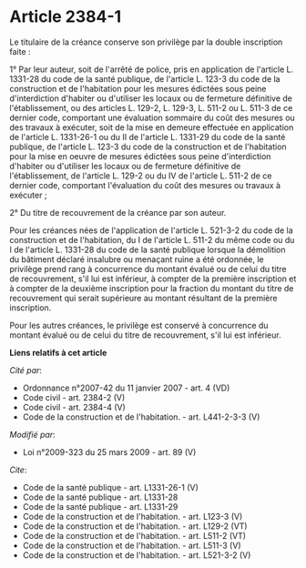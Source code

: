 # Article 2384-1

Le titulaire de la créance conserve son privilège par la double inscription faite : 

1° Par leur auteur, soit de l'arrêté de police, pris en application de l'article L. 1331-28 du code de la santé publique, de
l'article L. 123-3 du code de la construction et de l'habitation pour les mesures édictées sous peine d'interdiction
d'habiter ou d'utiliser les locaux ou de fermeture définitive de l'établissement, ou des articles L. 129-2, L. 129-3, L.
511-2 ou L. 511-3 de ce dernier code, comportant une évaluation sommaire du coût des mesures ou des travaux à exécuter, soit
de la mise en demeure effectuée en application de l'article L. 1331-26-1 ou du II de l'article L. 1331-29 du code de la santé
publique, de l'article L. 123-3 du code de la construction et de l'habitation pour la mise en oeuvre de mesures édictées sous
peine d'interdiction d'habiter ou d'utiliser les locaux ou de fermeture définitive de l'établissement, de l'article L. 129-2
ou du IV de l'article L. 511-2 de ce dernier code, comportant l'évaluation du coût des mesures ou travaux à exécuter ; 

2° Du titre de recouvrement de la créance par son auteur. 

Pour les créances nées de l'application de l'article L. 521-3-2 du code de la construction et de l'habitation, du I de
l'article L. 511-2 du même code ou du I de l'article L. 1331-28 du code de la santé publique lorsque la démolition du
bâtiment déclaré insalubre ou menaçant ruine a été ordonnée, le privilège prend rang à concurrence du montant évalué ou de
celui du titre de recouvrement, s'il lui est inférieur, à compter de la première inscription et à compter de la deuxième
inscription pour la fraction du montant du titre de recouvrement qui serait supérieure au montant résultant de la première
inscription. 

Pour les autres créances, le privilège est conservé à concurrence du montant évalué ou de celui du titre de recouvrement,
s'il lui est inférieur.

**Liens relatifs à cet article**

_Cité par_:

  - Ordonnance n°2007-42 du 11 janvier 2007 - art. 4 (VD)
  - Code civil - art. 2384-2 (V)
  - Code civil - art. 2384-4 (V)
  - Code de la construction et de l'habitation. - art. L441-2-3-3 (V)

_Modifié par_:

  - Loi n°2009-323 du 25 mars 2009 - art. 89 (V)

_Cite_:

  - Code de la santé publique - art. L1331-26-1 (V)
  - Code de la santé publique - art. L1331-28
  - Code de la santé publique - art. L1331-29
  - Code de la construction et de l'habitation. - art. L123-3 (V)
  - Code de la construction et de l'habitation. - art. L129-2 (VT)
  - Code de la construction et de l'habitation. - art. L511-2 (VT)
  - Code de la construction et de l'habitation. - art. L511-3 (V)
  - Code de la construction et de l'habitation. - art. L521-3-2 (V)
